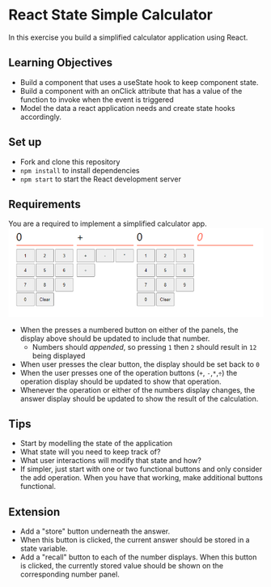 # React State Simple Calculator
In this exercise you build a simplified calculator application using React.

## Learning Objectives
- Build a component that uses a useState hook to keep component state.
- Build a component with an onClick attribute that has a value of the function to invoke when the event is triggered
- Model the data a react application needs and create state hooks accordingly.

## Set up
* Fork and clone this repository
* `npm install` to install dependencies
* `npm start` to start the React development server

## Requirements
You are a required to implement a simplified calculator app.
![Image](image.png)

- When the presses a numbered button on either of the panels, the display above should be updated to include that number.
  - Numbers should *appended*, so pressing `1` then `2` should result in `12` being displayed
- When user presses the clear button, the display should be set back to `0`
- When the user presses one of the operation buttons (`+`, `-`,`*`,`÷`) the operation display should be updated to show that operation.
- Whenever the operation or either of the numbers display changes, the answer display should be updated to show the result of the calculation.

## Tips
- Start by modelling the state of the application
 - What state will you need to keep track of?
 - What user interactions will modify that state and how?
- If simpler, just start with one or two functional buttons and only consider the add operation. When you have that working, make additional buttons functional.

## Extension
- Add a "store" button underneath the answer.
- When this button is clicked, the current answer should be stored in a state variable.
- Add a "recall" button to each of the number displays. When this button is clicked, the currently stored value should be shown on the corresponding number panel.
